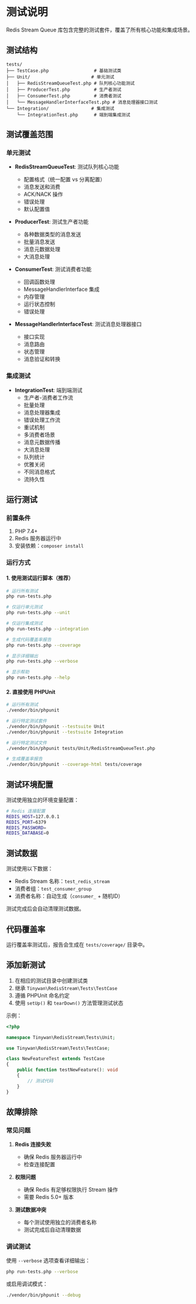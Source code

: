 # 测试说明

Redis Stream Queue 库包含完整的测试套件，覆盖了所有核心功能和集成场景。

## 测试结构

```
tests/
├── TestCase.php                 # 基础测试类
├── Unit/                       # 单元测试
│   ├── RedisStreamQueueTest.php # 队列核心功能测试
│   ├── ProducerTest.php         # 生产者测试
│   ├── ConsumerTest.php         # 消费者测试
│   └── MessageHandlerInterfaceTest.php # 消息处理器接口测试
└── Integration/                # 集成测试
    └── IntegrationTest.php      # 端到端集成测试
```

## 测试覆盖范围

### 单元测试
- **RedisStreamQueueTest**: 测试队列核心功能
  - 配置格式（统一配置 vs 分离配置）
  - 消息发送和消费
  - ACK/NACK 操作
  - 错误处理
  - 默认配置值

- **ProducerTest**: 测试生产者功能
  - 各种数据类型的消息发送
  - 批量消息发送
  - 消息元数据处理
  - 大消息处理

- **ConsumerTest**: 测试消费者功能
  - 回调函数处理
  - MessageHandlerInterface 集成
  - 内存管理
  - 运行状态控制
  - 错误处理

- **MessageHandlerInterfaceTest**: 测试消息处理器接口
  - 接口实现
  - 消息路由
  - 状态管理
  - 消息验证和转换

### 集成测试
- **IntegrationTest**: 端到端测试
  - 生产者-消费者工作流
  - 批量处理
  - 消息处理器集成
  - 错误处理工作流
  - 重试机制
  - 多消费者场景
  - 消息元数据传播
  - 大消息处理
  - 队列统计
  - 优雅关闭
  - 不同消息格式
  - 流持久性

## 运行测试

### 前置条件
1. PHP 7.4+
2. Redis 服务器运行中
3. 安装依赖：`composer install`

### 运行方式

#### 1. 使用测试运行脚本（推荐）
```bash
# 运行所有测试
php run-tests.php

# 仅运行单元测试
php run-tests.php --unit

# 仅运行集成测试
php run-tests.php --integration

# 生成代码覆盖率报告
php run-tests.php --coverage

# 显示详细输出
php run-tests.php --verbose

# 显示帮助
php run-tests.php --help
```

#### 2. 直接使用 PHPUnit
```bash
# 运行所有测试
./vendor/bin/phpunit

# 运行特定测试套件
./vendor/bin/phpunit --testsuite Unit
./vendor/bin/phpunit --testsuite Integration

# 运行特定测试文件
./vendor/bin/phpunit tests/Unit/RedisStreamQueueTest.php

# 生成覆盖率报告
./vendor/bin/phpunit --coverage-html tests/coverage
```

## 测试环境配置

测试使用独立的环境变量配置：

```bash
# Redis 连接配置
REDIS_HOST=127.0.0.1
REDIS_PORT=6379
REDIS_PASSWORD=
REDIS_DATABASE=0
```

## 测试数据

测试使用以下数据：
- Redis Stream 名称：`test_redis_stream`
- 消费者组：`test_consumer_group`
- 消费者名称：自动生成（`consumer_` + 随机ID）

测试完成后会自动清理测试数据。

## 代码覆盖率

运行覆盖率测试后，报告会生成在 `tests/coverage/` 目录中。

## 添加新测试

1. 在相应的测试目录中创建测试类
2. 继承 `Tinywan\RedisStream\Tests\TestCase`
3. 遵循 PHPUnit 命名约定
4. 使用 `setUp()` 和 `tearDown()` 方法管理测试状态

示例：
```php
<?php

namespace Tinywan\RedisStream\Tests\Unit;

use Tinywan\RedisStream\Tests\TestCase;

class NewFeatureTest extends TestCase
{
    public function testNewFeature(): void
    {
        // 测试代码
    }
}
```

## 故障排除

### 常见问题

1. **Redis 连接失败**
   - 确保 Redis 服务器运行中
   - 检查连接配置

2. **权限问题**
   - 确保 Redis 有足够权限执行 Stream 操作
   - 需要 Redis 5.0+ 版本

3. **测试数据冲突**
   - 每个测试使用独立的消费者名称
   - 测试完成后自动清理数据

### 调试测试

使用 `--verbose` 选项查看详细输出：
```bash
php run-tests.php --verbose
```

或启用调试模式：
```bash
./vendor/bin/phpunit --debug
```